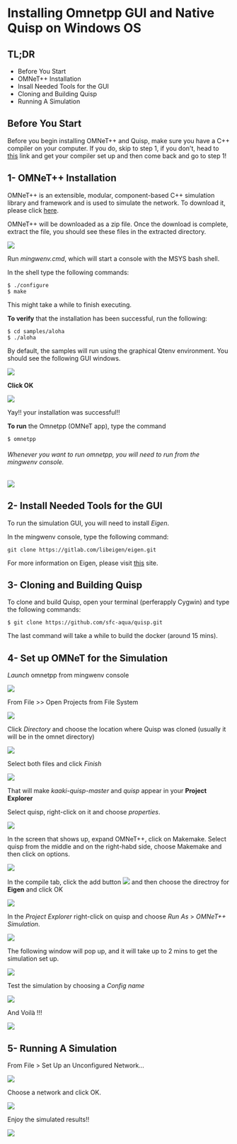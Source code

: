 # Installing Omnetpp GUI and Native Quisp on Windows OS

## TL;DR
* Before You Start
* OMNeT++ Installation
* Insall Needed Tools for the GUI
* Cloning and Building Quisp 
* Running A Simulation


## Before You Start
Before you begin installing OMNeT++ and Quisp, make sure you have a C++ compiler on your computer. If you do, skip to step 1, if you don't, head to [this](https://www.tutorialspoint.com/How-do-I-set-up-C-Cplusplus-on-Eclipse-in-Windows) link and get your compiler set up and then come back and go to step 1!


## 1- OMNeT++ Installation

OMNeT++ is an extensible, modular, component-based C++ simulation library and framework and is used to simulate the network. To download it, please click [here](https://omnetpp.org/download/).

OMNeT++ will be downloaded as a zip file. Once the download is complete, extract the file, you should see these files in the extracted directory.

![](https://i.imgur.com/YuSTF1u.png)





Run *mingwenv.cmd*, which will start a console with the MSYS bash shell.

In the shell type the following commands:

```
$ ./configure
$ make
```

This might take a while to finish executing. 

**To verify** that the installation has been successful, run the following:

```
$ cd samples/aloha
$ ./aloha
```

By default, the samples will run using the graphical Qtenv environment. You should see the following GUI windows.

![](https://i.imgur.com/77vk5iY.jpg)


**Click OK**


![](https://i.imgur.com/HqdskWt.jpg)



Yay!! your installation was successful!!

**To run** the Omnetpp (OMNeT app), type the command
```
$ omnetpp
```

###### Whenever you want to run omnetpp, you will need to run from the mingwenv console.


![](https://i.imgur.com/5ROa7qu.jpg)


## 2- Install Needed Tools for the GUI
To run the simulation GUI, you will need to install *Eigen*.

In the mingwenv console, type the following command:
```
git clone https://gitlab.com/libeigen/eigen.git
```
For more information on Eigen, please visit [this](http://eigen.tuxfamily.org/index.php?title=Main_Page) site.


## 3- Cloning and Building Quisp

To clone and build Quisp, open your terminal (perferapply Cygwin) and type the following commands:
```
$ git clone https://github.com/sfc-aqua/quisp.git
```
The last command will take a while to build the docker (around 15 mins).

## 4- Set up OMNeT for the Simulation

*Launch* omnetpp from mingwenv console


![](https://i.imgur.com/ZU98fNh.jpg)


From File >> Open Projects from File System


![](https://i.imgur.com/2aMxfLB.jpg)


Click *Directory* and choose the location where Quisp was cloned (usually it will be in the omnet directory)


![](https://i.imgur.com/gTIq3ow.jpg)


Select both files and click *Finish*


![](https://i.imgur.com/IviUq2n.jpg)


That will make *kaaki-quisp-master* and *quisp* appear in your **Project Explorer** 

Select quisp, right-click on it and choose *properties*.


![](https://i.imgur.com/8HK3ddW.jpg)


In the screen that shows up, expand OMNeT++, click on Makemake.
Select quisp from the middle and on the right-habd side, choose Makemake and then click on options. 


![](https://i.imgur.com/JSHw1cO.jpg)


In the compile tab, click the add button ![](https://i.imgur.com/pvVkc8f.jpg)
and then choose the directroy for **Eigen** and click OK


![](https://i.imgur.com/koTDUzd.jpg)


In the *Project Explorer* right-click on quisp and choose *Run As* > *OMNeT++ Simulation*.


![](https://i.imgur.com/hGuJE1u.jpg)



The following window will pop up, and it will take up to 2 mins to get the simulation set up.


![](https://i.imgur.com/KIjrKvB.jpg)



Test the simulation by choosing a *Config name*


![](https://i.imgur.com/h3zut9d.jpg)



And Voilà !!! 


![](https://i.imgur.com/mH7C1gH.jpg)



## 5- Running A Simulation

From File > Set Up an Unconfigured Network...


![](https://i.imgur.com/0jFI8hB.jpg)



Choose a network and click OK.

![](https://i.imgur.com/dUOFO2n.jpg)



Enjoy the simulated results!!

![](https://i.imgur.com/ht6bIH1.jpg)



